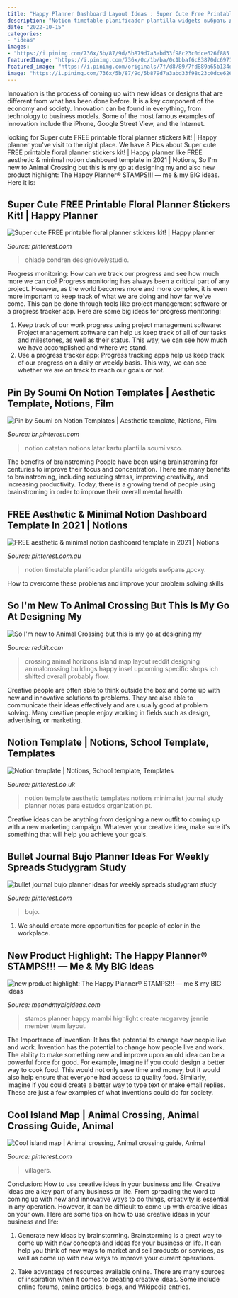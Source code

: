 ```yaml
---
title: "Happy Planner Dashboard Layout Ideas : Super Cute Free Printable Floral Planner Stickers Kit!"
description: "Notion timetable planificador plantilla widgets выбрать доску"
date: "2022-10-15"
categories:
- "ideas"
images:
- "https://i.pinimg.com/736x/5b/87/9d/5b879d7a3abd33f98c23c0dce626f885.jpg"
featuredImage: "https://i.pinimg.com/736x/0c/1b/ba/0c1bbaf6c83870dc69712a9de4c53bb2.jpg"
featured_image: "https://i.pinimg.com/originals/7f/d8/89/7fd889a65b134d2157abda0ef5f3a11a.jpg"
image: "https://i.pinimg.com/736x/5b/87/9d/5b879d7a3abd33f98c23c0dce626f885.jpg"
---
```



Innovation is the process of coming up with new ideas or designs that are different from what has been done before. It is a key component of the economy and society. Innovation can be found in everything, from technology to business models. Some of the most famous examples of innovation include the iPhone, Google Street View, and the Internet.

	

		
looking for Super cute FREE printable floral planner stickers kit! | Happy planner you've visit to the right place. We have 8 Pics about Super cute FREE printable floral planner stickers kit! | Happy planner like FREE aesthetic &amp; minimal notion dashboard template in 2021 | Notions, So I&#039;m new to Animal Crossing but this is my go at designing my and also new product highlight: The Happy Planner® STAMPS!!! — me &amp; my BIG ideas. Here it is:
		
    
## Super Cute FREE Printable Floral Planner Stickers Kit! | Happy Planner

<img loading=lazy src="https://i.pinimg.com/originals/7f/d8/89/7fd889a65b134d2157abda0ef5f3a11a.jpg" onerror="this.onerror=null;this.src='https://tse3.mm.bing.net/th?id=OIP.zP6HdXAaLABCFJTCVNlycgHaKX&amp;pid=15.1';" alt="Super cute FREE printable floral planner stickers kit! | Happy planner">

_Source: pinterest.com_

>ohlade condren designlovelystudio. 

	

Progress monitoring: How can we track our progress and see how much more we can do?
Progress monitoring has always been a critical part of any project. However, as the world becomes more and more complex, it is even more important to keep track of what we are doing and how far we've come. This can be done through tools like project management software or a progress tracker app. Here are some big ideas for progress monitoring: 
1. Keep track of our work progress using project management software: Project management software can help us keep track of all of our tasks and milestones, as well as their status. This way, we can see how much we have accomplished and where we stand. 
2. Use a progress tracker app: Progress tracking apps help us keep track of our progress on a daily or weekly basis. This way, we can see whether we are on track to reach our goals or not. 

    
## Pin By Soumi On Notion Templates | Aesthetic Template, Notions, Film

<img loading=lazy src="https://i.pinimg.com/736x/5b/87/9d/5b879d7a3abd33f98c23c0dce626f885.jpg" onerror="this.onerror=null;this.src='https://tse2.mm.bing.net/th?id=OIP.i3rWc2-JtIgSV1OzIPFC-gHaE0&amp;pid=15.1';" alt="Pin by Soumi on Notion Templates | Aesthetic template, Notions, Film">

_Source: br.pinterest.com_

>notion catatan notions latar kartu plantilla soumi vsco. 

	

The benefits of brainstroming
People have been using brainstroming for centuries to improve their focus and concentration. There are many benefits to brainstroming, including reducing stress, improving creativity, and increasing productivity. Today, there is a growing trend of people using brainstroming in order to improve their overall mental health.

    
## FREE Aesthetic &amp; Minimal Notion Dashboard Template In 2021 | Notions

<img loading=lazy src="https://i.pinimg.com/736x/23/3a/7d/233a7d2d4a177b8b7bba51db607136f0.jpg" onerror="this.onerror=null;this.src='https://tse3.mm.bing.net/th?id=OIP.nF9Uew9pmIlCfFSadArcoQHaJN&amp;pid=15.1';" alt="FREE aesthetic &amp; minimal notion dashboard template in 2021 | Notions">

_Source: pinterest.com.au_

>notion timetable planificador plantilla widgets выбрать доску. 

	

How to overcome these problems and improve your problem solving skills
 

    
## So I&#039;m New To Animal Crossing But This Is My Go At Designing My

<img loading=lazy src="https://i.redd.it/wdj7dx7dlwi41.png" onerror="this.onerror=null;this.src='https://tse4.mm.bing.net/th?id=OIP.NRu7sW_LjMBzzu9QWBb4UgHaGV&amp;pid=15.1';" alt="So I&#039;m new to Animal Crossing but this is my go at designing my">

_Source: reddit.com_

>crossing animal horizons island map layout reddit designing animalcrossing buildings happy insel upcoming specific shops ich shifted overall probably flow. 

	

Creative people are often able to think outside the box and come up with new and innovative solutions to problems. They are also able to communicate their ideas effectively and are usually good at problem solving. Many creative people enjoy working in fields such as design, advertising, or marketing.

    
## Notion Template | Notions, School Template, Templates

<img loading=lazy src="https://i.pinimg.com/736x/5f/d4/9a/5fd49a82c0cb4a18370971a972007c3b.jpg" onerror="this.onerror=null;this.src='https://tse2.mm.bing.net/th?id=OIP.A_b6YQiw2Y-AiWqfJ-mN6gHaN1&amp;pid=15.1';" alt="Notion template | Notions, School template, Templates">

_Source: pinterest.co.uk_

>notion template aesthetic templates notions minimalist journal study planner notes para estudos organization pt. 

	

Creative ideas can be anything from designing a new outfit to coming up with a new marketing campaign. Whatever your creative idea, make sure it's something that will help you achieve your goals.

    
## Bullet Journal Bujo Planner Ideas For Weekly Spreads Studygram Study

<img loading=lazy src="https://i.pinimg.com/736x/0c/1b/ba/0c1bbaf6c83870dc69712a9de4c53bb2.jpg" onerror="this.onerror=null;this.src='https://tse4.mm.bing.net/th?id=OIP.8EqkyEW9Rk9nAK4GoINzvwHaJQ&amp;pid=15.1';" alt="bullet journal bujo planner ideas for weekly spreads studygram study">

_Source: pinterest.com_

>bujo. 

	

1. We should create more opportunities for people of color in the workplace.

    
## New Product Highlight: The Happy Planner® STAMPS!!! — Me &amp; My BIG Ideas

<img loading=lazy src="http://static1.squarespace.com/static/5148aa1de4b016fef442df9a/t/58b6c61c46c3c4d359a2c03f/1488373313339/new+product+highlight%3A+The+Happy+Planner%C2%AE+STAMPS%21%21%21+by+mambi+Design+Team+member+Jennie+McGarvey+%7C+me+%26+my+BIG+ideas?format=1000w" onerror="this.onerror=null;this.src='https://tse2.mm.bing.net/th?id=OIP.3YQW7vEJ8BnqiSCQLv9IWwHaLH&amp;pid=15.1';" alt="new product highlight: The Happy Planner® STAMPS!!! — me &amp; my BIG ideas">

_Source: meandmybigideas.com_

>stamps planner happy mambi highlight create mcgarvey jennie member team layout. 

	

The Importance of Invention: It has the potential to change how people live and work.
Invention has the potential to change how people live and work. The ability to make something new and improve upon an old idea can be a powerful force for good. For example, imagine if you could design a better way to cook food. This would not only save time and money, but it would also help ensure that everyone had access to quality food. Similarly, imagine if you could create a better way to type text or make email replies. These are just a few examples of what inventions could do for society.

    
## Cool Island Map | Animal Crossing, Animal Crossing Guide, Animal

<img loading=lazy src="https://i.pinimg.com/736x/4b/54/23/4b5423e9aa2679092169b034964ae847.jpg" onerror="this.onerror=null;this.src='https://tse1.mm.bing.net/th?id=OIP.SKlsQb0ShaZXGyp8jWAOygHaGP&amp;pid=15.1';" alt="Cool island map | Animal crossing, Animal crossing guide, Animal">

_Source: pinterest.com_

>villagers. 

	

Conclusion: How to use creative ideas in your business and life.
Creative ideas are a key part of any business or life. From spreading the word to coming up with new and innovative ways to do things, creativity is essential in any operation. However, it can be difficult to come up with creative ideas on your own. Here are some tips on how to use creative ideas in your business and life: 
1) Generate new ideas by brainstorming. Brainstorming is a great way to come up with new concepts and ideas for your business or life. It can help you think of new ways to market and sell products or services, as well as come up with new ways to improve your current operations. 

2) Take advantage of resources available online. There are many sources of inspiration when it comes to creating creative ideas. Some include online forums, online articles, blogs, and Wikipedia entries.

